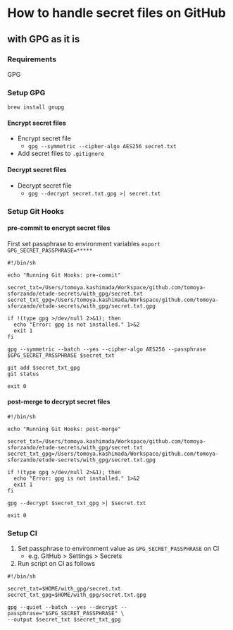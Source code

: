 # How to handle secret files on GitHub

## with GPG as it is

### Requirements

GPG

### Setup GPG

`brew install gnupg`

#### Encrypt secret files

- Encrypt secret file
  - `gpg --symmetric --cipher-algo AES256 secret.txt`
- Add secret files to `.gitignore`

#### Decrypt secret files

- Decrypt secret file
  - `gpg --decrypt secret.txt.gpg >| secret.txt`

### Setup Git Hooks

#### pre-commit to encrypt secret files

First set passphrase to environment variables
`export GPG_SECRET_PASSPHRASE=*****`

```Shell
#!/bin/sh

echo "Running Git Hooks: pre-commit"

secret_txt=/Users/tomoya.kashimada/Workspace/github.com/tomoya-sforzando/etude-secrets/with_gpg/secret.txt
secret_txt_gpg=/Users/tomoya.kashimada/Workspace/github.com/tomoya-sforzando/etude-secrets/with_gpg/secret.txt.gpg

if !(type gpg >/dev/null 2>&1); then
  echo "Error: gpg is not installed." 1>&2
  exit 1
fi

gpg --symmetric --batch --yes --cipher-algo AES256 --passphrase $GPG_SECRET_PASSPHRASE $secret_txt

git add $secret_txt_gpg
git status

exit 0
```

#### post-merge to decrypt secret files

```Shell
#!/bin/sh

echo "Running Git Hooks: post-merge"

secret_txt=/Users/tomoya.kashimada/Workspace/github.com/tomoya-sforzando/etude-secrets/with_gpg/secret.txt
secret_txt_gpg=/Users/tomoya.kashimada/Workspace/github.com/tomoya-sforzando/etude-secrets/with_gpg/secret.txt.gpg

if !(type gpg >/dev/null 2>&1); then
  echo "Error: gpg is not installed." 1>&2
  exit 1
fi

gpg --decrypt $secret_txt_gpg >| $secret.txt

exit 0
```

### Setup CI

1. Set passphrase to environment value as `GPG_SECRET_PASSPHRASE` on CI
   - e.g. GitHub > Settings > Secrets
1. Run script on CI as follows

```Shell
#!/bin/sh

secret_txt=$HOME/with_gpg/secret.txt
secret_txt_gpg=$HOME/with_gpg/secret.txt.gpg

gpg --quiet --batch --yes --decrypt --passphrase="$GPG_SECRET_PASSPHRASE" \
--output $secret_txt $secret_txt_gpg
```
